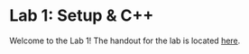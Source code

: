 # Lab 1: Setup & C++

Welcome to the Lab 1! The handout for the lab is located [here](https://browncsci1230.github.io/labs/lab1).

